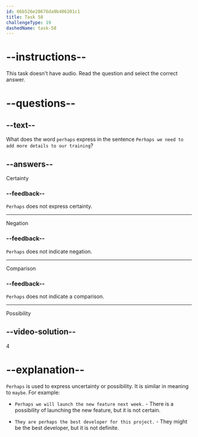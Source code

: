 ```yaml
---
id: 66b526e28676da9b406201c1
title: Task 58
challengeType: 19
dashedName: task-58
---
```


# --instructions--

This task doesn't have audio. Read the question and select the correct answer.

# --questions--

## --text--

What does the word `perhaps` express in the sentence `Perhaps we need to add more details to our training`?

## --answers--

Certainty

### --feedback--

`Perhaps` does not express certainty.

---

Negation

### --feedback--

`Perhaps` does not indicate negation.

---

Comparison

### --feedback--

`Perhaps` does not indicate a comparison.

---

Possibility

## --video-solution--

4

# --explanation--

`Perhaps` is used to express uncertainty or possibility. It is similar in meaning to `maybe`. For example:

- `Perhaps we will launch the new feature next week.` - There is a possibility of launching the new feature, but it is not certain.

- `They are perhaps the best developer for this project.` - They might be the best developer, but it is not definite.
